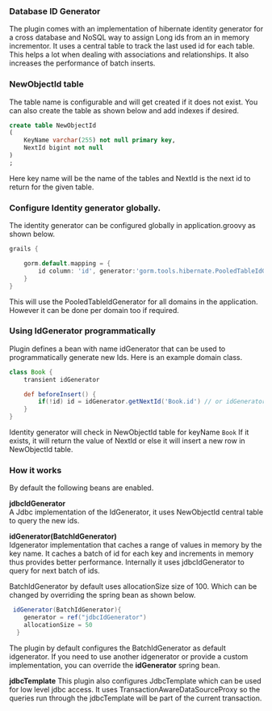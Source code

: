 
### Database ID Generator
The plugin comes with an implementation of hibernate identity generator for a cross database and NoSQL way to assign Long ids from an in memory incrementor. It uses a central table to track the last used id for each table. This helps a lot when dealing with associations and relationships. It also increases the performance of batch inserts.

### NewObjectId table
The table name is configurable and will get created if it does not exist. You can also create the table as shown below and add indexes if desired.

```sql
create table NewObjectId
(
	KeyName varchar(255) not null primary key,
	NextId bigint not null
)
;

```

Here key name will be the name of the tables and NextId is the next id to return for the given table.

### Configure Identity generator globally.
The identity generator can be configured globally in application.groovy as shown below.


```groovy
grails {

	gorm.default.mapping = {
		id column: 'id', generator:'gorm.tools.hibernate.PooledTableIdGenerator'
	}
}

```

This will use the PooledTableIdGenerator for all domains in the application. However it can be done per domain too if required.

### Using IdGenerator programmatically
Plugin defines a bean with name idGenerator that can be used to programmatically generate new Ids.
Here is an example domain class.

```groovy
class Book {
    transient idGenerator

    def beforeInsert() {
        if(!id) id = idGenerator.getNextId('Book.id') // or idGenerator.getNextId(this)
    }
}

```

Identity generator will check in NewObjectId table for keyName ```Book``` If it exists, it will return the value of NextId or else it will insert a new row in NewObjectId table.

### How it works

By default the following beans are enabled.

**jdbcIdGenerator**  
A Jdbc implementation of the IdGenerator, it uses NewObjectId central table to query the new ids.

**idGenerator(BatchIdGenerator)**  
Idgenerator implementation that caches a range of values in memory by the key name. It caches a batch of id for each key and increments in memory thus provides better performance.
Internally it uses jdbcIdGenerator to query for next batch of ids.

BatchIdGenerator by default uses allocationSize size of 100. Which can be changed by overriding the spring bean as shown below.

```groovy
 idGenerator(BatchIdGenerator){
    generator = ref("jdbcIdGenerator")
    allocationSize = 50
  }

```

The plugin by default configures the BatchIdGenerator as default idgenerator. If you need to use another idgenerator or provide a custom implementation, you can override the **idGenerator** spring bean.

**jdbcTemplate**
This plugin also configures JdbcTemplate which can be used for low level jdbc access. It uses TransactionAwareDataSourceProxy so the queries run through the jdbcTemplate will be part of the current transaction.

